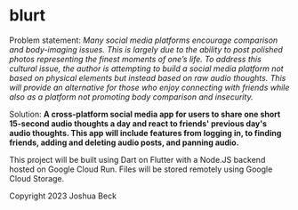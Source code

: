# blurt

Problem statement: _Many social media platforms encourage comparison and body-imaging issues.  This is largely due to the ability to post polished photos representing the finest moments of one’s life.  To address this cultural issue, the author is attempting to build a social media platform not based on physical elements but instead based on raw audio thoughts.  This will provide an alternative for those who enjoy connecting with friends while also as a platform not promoting body comparison and insecurity._

Solution: **A cross-platform social media app for users to share one short 15-second audio thoughts a day and react to friends' previous day's audio thoughts.  This app will include features from logging in, to finding friends, adding and deleting audio posts, and panning audio.**

This project will be built using Dart on Flutter with a Node.JS backend hosted on Google Cloud Run.  Files will be stored remotely using Google Cloud Storage.

Copyright 2023 Joshua Beck
